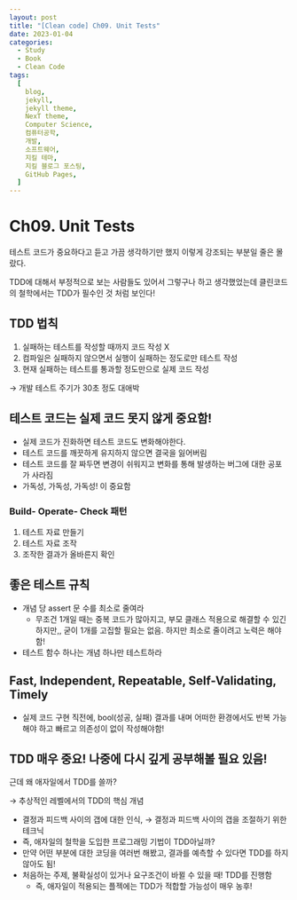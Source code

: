 ```yaml
---
layout: post
title: "[Clean code] Ch09. Unit Tests"
date: 2023-01-04
categories:
  - Study
  - Book
  - Clean Code
tags:
  [
    blog,
    jekyll,
    jekyll theme,
    NexT theme,
    Computer Science,
    컴퓨터공학,
    개발,
    소프트웨어,
    지킬 테마,
    지킬 블로그 포스팅,
    GitHub Pages,
  ]
---
```


# Ch09. Unit Tests
테스트 코드가 중요하다고 듣고 가끔 생각하기만 했지 이렇게 강조되는 부분일 줄은 몰랐다.

TDD에 대해서 부정적으로 보는 사람들도 있어서 그렇구나 하고 생각했었는데 클린코드의 철학에서는 TDD가 필수인 것 처럼 보인다!

## TDD 법칙

1. 실패하는 테스트를 작성할 때까지 코드 작성 X
2. 컴파일은 실패하지 않으면서 실행이 실패하는 정도로만 테스트 작성
3. 현재 실패하는 테스트를 통과할 정도만으로 실제 코드 작성

→ 개발 테스트 주기가 30초 정도
대애박 

## 테스트 코드는 실제 코드 못지 않게 중요함!

- 실제 코드가 진화하면 테스트 코드도 변화해야한다.
- 테스트 코드를 깨끗하게 유지하지 않으면 결국을 잃어버림
- 테스트 코드를 잘 짜두면 변경이 쉬워지고 변화를 통해 발생하는 버그에 대한 공포가 사라짐
- 가독성, 가독성, 가독성! 이 중요함

### Build- Operate- Check 패턴

1. 테스트 자료 만들기
2. 테스트 자료 조작
3. 조작한 결과가 올바른지 확인

## 좋은 테스트 규칙

- 개념 당 assert 문 수를 최소로 줄여라
    - 무조건 1개일 때는 중복 코드가 많아지고, 부모 클래스 적용으로 해결할 수 있긴 하지만,, 굳이 1개를 고집할 필요는 없음. 하지만 최소로 줄이려고 노력은 해야함!
- 테스트 함수 하나는 개념 하나만 테스트하라

## Fast, Independent, Repeatable, Self-Validating, Timely

- 실제 코드 구현 직전에, bool(성공, 실패) 결과를 내며 어떠한 환경에서도 반복 가능 해야 하고 빠르고 의존성이 없이 작성해야함!

## TDD 매우 중요! 나중에 다시 깊게 공부해볼 필요 있음!

근데 왜 애자일에서 TDD를 쓸까?

→ 추상적인 레벨에서의 TDD의 핵심 개념

- 결정과 피드백 사이의 갭에 대한 인식, → 결정과 피드백 사이의 갭을 조절하기 위한 테크닉
- 즉, 애자일의 철학을 도입한 프로그래밍 기법이 TDD아닐까?
- 만약 어떤 부분에 대한 코딩을 여러번 해봤고, 결과를 예측할 수 있다면 TDD를 하지 않아도 됨!
- 처음하는 주제, 불확실성이 있거나 요구조건이 바뀔 수 있을 때!  TDD를 진행함
    - 즉, 애자일이 적용되는 플젝에는 TDD가 적합할 가능성이 매우 농후!